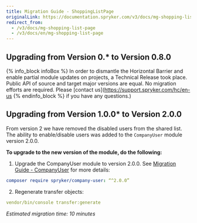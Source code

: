 ```yaml
---
title: Migration Guide - ShoppingListPage
originalLink: https://documentation.spryker.com/v3/docs/mg-shopping-list-page
redirect_from:
  - /v3/docs/mg-shopping-list-page
  - /v3/docs/en/mg-shopping-list-page
---
```


## Upgrading from Version 0.* to Version 0.8.0
{% info_block infoBox %}
In order to dismantle the Horizontal Barrier and enable partial module updates on projects, a Technical Release took place. Public API of source and target major versions are equal. No migration efforts are required. Please [contact us](https://support.spryker.com/hc/en-us
{% endinfo_block %} if you have any questions.)

## Upgrading from Version 1.0.0* to Version 2.0.0
From version 2 we have removed the disabled users from the shared list. The ability to enable/disable users was added to the `CompanyUser` module version 2.0.0.

**To upgrade to the new version of the module, do the following:**
1. Upgrade the CompanyUser module to version 2.0.0. See [Migration Guide - CompanyUser](https://documentation.spryker.com/v4/docs/mg-companyuser#upgrading-from-version-1-0-0-to-version-2-0-0)  for more details:

```yaml
composer require spryker/company-user: “^2.0.0”
```
2. Regenerate transfer objects:

```yaml
vendor/bin/console transfer:generate
```
*Estimated migration time: 10 minutes*
<!-- Last review date: Feb 4, 2019* --by Sergey Samoylov, Yuliia Boiko--> 
